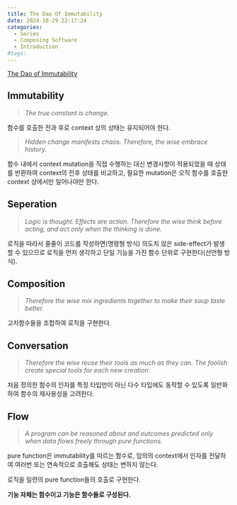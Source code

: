 ```yaml
---
title: The Dao Of Immutability
date: 2024-10-29 22:17:24
categories:
  - Series
  - Composing Software
  - Introduction
#tags:
---
```

[The Dao of Immutability](https://medium.com/javascript-scene/the-dao-of-immutability-9f91a70c88cd)

## Immutability

> _The true constant is change._

함수를 호출한 전과 후로 context 상의 상태는 유지되어야 한다.

> _Hidden change manifests chaos. Therefore, the wise embrace history._

함수 내에서 context mutation을 직접 수행하는 대신 변경사항이 적용되었을 때 상태를 반환하여 context의 전후 상태를 비교하고, 필요한 mutation은 오직 함수를 호출한 context 상에서만 일어나야만 한다.

[//]: # (여기서 `const`로 선언된 변수는 처음으로 참조하는 메모리 주소의 값이 변하지 않는 즉, 재할당이 안되는 성질을 가질 뿐 불변성과는 전혀 관련이 없습니다.)

## Seperation

> _Logic is thought. Effects are action. Therefore the wise think before acting, and act only when the thinking is done._

로직을 따라서 줄줄이 코드를 작성하면(명령형 방식) 의도치 않은 side-effect가 발생할 수 있으므로 로직을 먼저 생각하고 단일 기능을 가진 함수 단위로 구현한다(선언형 방식).

## Composition

> _Therefore the wise mix ingredients together to make their soup taste better._

고차함수들을 조합하여 로직을 구현한다.

## Conversation

> _Therefore the wise reuse their tools as much as they can. The foolish create special tools for each new creation._

처음 정의한 함수의 인자를 특정 타입만이 아닌 다수 타입에도 동작할 수 있도록 일반화하여 함수의 재사용성을 고려한다.

## Flow

> _A program can be reasoned about and outcomes predicted only when data flows freely through pure functions._

pure function은 immutability를 따르는 함수로, 임의의 context에서 인자를 전달하여 여러번 또는 연속적으로 호출해도 상태는 변하지 않는다.

로직을 일련의 pure function들의 호출로 구현한다.

**기능 자체는 함수이고 기능은 함수들로 구성된다.**
